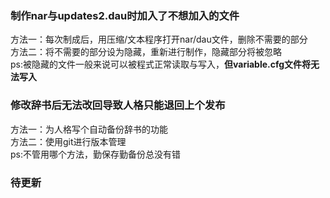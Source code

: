 ﻿### 制作nar与updates2.dau时加入了不想加入的文件  
方法一：每次制成后，用压缩/文本程序打开nar/dau文件，删除不需要的部分  
方法二：将不需要的部分设为隐藏，重新进行制作，隐藏部分将被忽略  
ps:被隐藏的文件一般来说可以被程式正常读取与写入，**但variable.cfg文件将无法写入**  

### 修改辞书后无法改回导致人格只能退回上个发布  
方法一：为人格写个自动备份辞书的功能  
方法二：使用git进行版本管理  
ps:不管用哪个方法，勤保存勤备份总没有错  

### 待更新  

